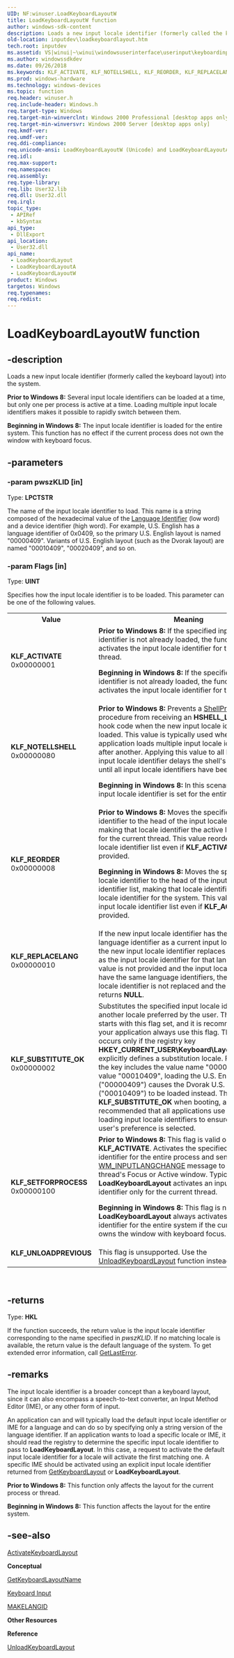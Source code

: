 ```yaml
---
UID: NF:winuser.LoadKeyboardLayoutW
title: LoadKeyboardLayoutW function
author: windows-sdk-content
description: Loads a new input locale identifier (formerly called the keyboard layout) into the system.
old-location: inputdev\loadkeyboardlayout.htm
tech.root: inputdev
ms.assetid: VS|winui|~\winui\windowsuserinterface\userinput\keyboardinput\keyboardinputreference\keyboardinputfunctions\loadkeyboardlayout.htm
ms.author: windowssdkdev
ms.date: 09/26/2018
ms.keywords: KLF_ACTIVATE, KLF_NOTELLSHELL, KLF_REORDER, KLF_REPLACELANG, KLF_SETFORPROCESS, KLF_SUBSTITUTE_OK, KLF_UNLOADPREVIOUS, LoadKeyboardLayout, LoadKeyboardLayout function [Keyboard and Mouse Input], LoadKeyboardLayoutA, LoadKeyboardLayoutW, _win32_LoadKeyboardLayout, _win32_loadkeyboardlayout_cpp, inputdev.loadkeyboardlayout, winui._win32_loadkeyboardlayout, winuser/LoadKeyboardLayout, winuser/LoadKeyboardLayoutA, winuser/LoadKeyboardLayoutW
ms.prod: windows-hardware
ms.technology: windows-devices
ms.topic: function
req.header: winuser.h
req.include-header: Windows.h
req.target-type: Windows
req.target-min-winverclnt: Windows 2000 Professional [desktop apps only]
req.target-min-winversvr: Windows 2000 Server [desktop apps only]
req.kmdf-ver: 
req.umdf-ver: 
req.ddi-compliance: 
req.unicode-ansi: LoadKeyboardLayoutW (Unicode) and LoadKeyboardLayoutA (ANSI)
req.idl: 
req.max-support: 
req.namespace: 
req.assembly: 
req.type-library: 
req.lib: User32.lib
req.dll: User32.dll
req.irql: 
topic_type:
 - APIRef
 - kbSyntax
api_type:
 - DllExport
api_location:
 - User32.dll
api_name:
 - LoadKeyboardLayout
 - LoadKeyboardLayoutA
 - LoadKeyboardLayoutW
product: Windows
targetos: Windows
req.typenames: 
req.redist: 
---
```


# LoadKeyboardLayoutW function


## -description


Loads a new input locale identifier (formerly called the keyboard layout) into the system.

<b>Prior to Windows 8:</b> Several input locale identifiers can be loaded at a time, but only one per process is active at a time. Loading multiple input locale identifiers makes it possible to rapidly switch between them.

<b>Beginning in  Windows 8:</b> The input locale identifier is loaded for the entire system. This function has no effect if the current process does not own the window with keyboard focus.


## -parameters




### -param pwszKLID [in]

Type: <b>LPCTSTR</b>

The name of the input locale identifier to load. This name is a string composed of the hexadecimal value of the <a href="https://msdn.microsoft.com/076e2a43-256a-4646-a5c8-1d48ab08ce1a">Language Identifier</a> (low word) and a device identifier (high word). For example, U.S. English has a language identifier of 0x0409, so the primary U.S. English layout is named "00000409". Variants of U.S. English layout (such as the Dvorak layout) are named "00010409", "00020409", and so on. 


### -param Flags [in]

Type: <b>UINT</b>

Specifies how the input locale identifier is to be loaded. This parameter can be one of the following values. 

<table>
<tr>
<th>Value</th>
<th>Meaning</th>
</tr>
<tr>
<td width="40%"><a id="KLF_ACTIVATE"></a><a id="klf_activate"></a><dl>
<dt><b>KLF_ACTIVATE</b></dt>
<dt>0x00000001</dt>
</dl>
</td>
<td width="60%">
<b>Prior to Windows 8:</b> If the specified input locale identifier is not already loaded, the function loads and activates the input locale identifier for the current thread.

<b>Beginning in  Windows 8:</b> If the specified input locale identifier is not already loaded, the function loads and activates the input locale identifier for the system.

</td>
</tr>
<tr>
<td width="40%"><a id="KLF_NOTELLSHELL"></a><a id="klf_notellshell"></a><dl>
<dt><b>KLF_NOTELLSHELL</b></dt>
<dt>0x00000080</dt>
</dl>
</td>
<td width="60%">
<b>Prior to Windows 8:</b> Prevents a 
						<a href="https://msdn.microsoft.com/4c21e0d8-2529-4b04-ad45-762ca7f1e5ef">ShellProc</a>hook procedure from receiving an <b>HSHELL_LANGUAGE</b> hook code when the new input locale identifier is loaded. This value is typically used when an application loads multiple input locale identifiers one after another. Applying this value to all but the last input locale identifier delays the shell's processing until all input locale identifiers have been added.

<b>Beginning in  Windows 8:</b> In this scenario, the last input locale identifier is set for the entire system.

</td>
</tr>
<tr>
<td width="40%"><a id="KLF_REORDER"></a><a id="klf_reorder"></a><dl>
<dt><b>KLF_REORDER</b></dt>
<dt>0x00000008</dt>
</dl>
</td>
<td width="60%">
<b>Prior to Windows 8:</b> Moves the specified input locale identifier to the head of the input locale identifier list, making that locale identifier the active locale identifier for the current thread. This value reorders the input locale identifier list even if <b>KLF_ACTIVATE</b> is not provided.

<b>Beginning in  Windows 8:</b> Moves the specified input locale identifier to the head of the input locale identifier list, making that locale identifier the active locale identifier for the system. This value reorders the input locale identifier list even if <b>KLF_ACTIVATE</b> is not provided.

</td>
</tr>
<tr>
<td width="40%"><a id="KLF_REPLACELANG"></a><a id="klf_replacelang"></a><dl>
<dt><b>KLF_REPLACELANG</b></dt>
<dt>0x00000010</dt>
</dl>
</td>
<td width="60%">
If the new input locale identifier has the same language identifier as a current input locale identifier, the new input locale identifier replaces the current one as the input locale identifier for that language. If this value is not provided and the input locale identifiers have the same language identifiers, the current input locale identifier is not replaced and the function returns <b>NULL</b>. 

</td>
</tr>
<tr>
<td width="40%"><a id="KLF_SUBSTITUTE_OK"></a><a id="klf_substitute_ok"></a><dl>
<dt><b>KLF_SUBSTITUTE_OK</b></dt>
<dt>0x00000002</dt>
</dl>
</td>
<td width="60%">
Substitutes the specified input locale identifier with another locale preferred by the user. The system starts with this flag set, and it is recommended that your application always use this flag. The substitution occurs only if the registry key 
						<b>HKEY_CURRENT_USER\Keyboard\Layout\Substitutes</b> explicitly defines a substitution locale. For example, if the key includes the value name "00000409" with value "00010409", loading the U.S. English layout ("00000409") causes the Dvorak U.S. English layout ("00010409") to be loaded instead. The system uses <b>KLF_SUBSTITUTE_OK</b> when booting, and it is recommended that all applications use this value when loading input locale identifiers to ensure that the user's preference is selected.

</td>
</tr>
<tr>
<td width="40%"><a id="KLF_SETFORPROCESS"></a><a id="klf_setforprocess"></a><dl>
<dt><b>KLF_SETFORPROCESS</b></dt>
<dt>0x00000100</dt>
</dl>
</td>
<td width="60%">
<b>Prior to Windows 8:</b> This flag is valid only with <b>KLF_ACTIVATE</b>. Activates the specified input locale identifier for the entire process and sends the 
						<a href="https://msdn.microsoft.com/4d403b1d-f6f7-40d5-9bf5-6a9c4da0803c">WM_INPUTLANGCHANGE</a> message to the current thread's Focus or Active window. Typically, <b>LoadKeyboardLayout</b> activates an input locale identifier only for the current thread.

<b>Beginning in  Windows 8:</b> This flag is not used. <b>LoadKeyboardLayout</b> always activates an input locale identifier for the entire system if the current process owns the window with keyboard focus.

</td>
</tr>
<tr>
<td width="40%"><a id="KLF_UNLOADPREVIOUS"></a><a id="klf_unloadprevious"></a><dl>
<dt><b>KLF_UNLOADPREVIOUS</b></dt>
</dl>
</td>
<td width="60%">
This flag is unsupported. Use the <a href="https://msdn.microsoft.com/0fc880a8-ed1e-4110-b309-761c511863f3">UnloadKeyboardLayout</a> function instead.

</td>
</tr>
</table>
 


## -returns



Type: <b>HKL</b>

If the function succeeds, the return value is the input locale identifier corresponding to the name specified in <i>pwszKLID</i>. If no matching locale is available, the return value is the default language of the system. To get extended error information, call <a href="https://msdn.microsoft.com/d852e148-985c-416f-a5a7-27b6914b45d4">GetLastError</a>.




## -remarks



The input locale identifier is a broader concept than a keyboard layout, since it can also encompass a speech-to-text converter, an Input Method Editor (IME), or any other form of input. 

An application can and will typically load the default input locale identifier or IME for a language and can do so by specifying only a string version of the language identifier. If an application wants to load a specific locale or IME, it should read the registry to determine the specific input locale identifier to pass to <b>LoadKeyboardLayout</b>. In this case, a request to activate the default input locale identifier for a locale will activate the first matching one. A specific IME should be activated using an explicit input locale identifier returned from 
				<a href="https://msdn.microsoft.com/121e5253-bce3-4f64-8b99-3f89006aa355">GetKeyboardLayout</a> or <b>LoadKeyboardLayout</b>.

<b>Prior to Windows 8:</b> This function only affects the layout for the current process or thread.

<b>Beginning in  Windows 8:</b> This function affects the layout for the entire system.




## -see-also




<a href="https://msdn.microsoft.com/bfc045fb-8696-45f5-b65f-06a08c000765">ActivateKeyboardLayout</a>



<b>Conceptual</b>



<a href="https://msdn.microsoft.com/505e053b-0f3d-47ad-b4ab-37bfae2512ef">GetKeyboardLayoutName</a>



<a href="https://msdn.microsoft.com/a3f6ac32-cde9-440d-bbde-0d76b4b5d4a4">Keyboard Input</a>



<a href="https://msdn.microsoft.com/cdf6424a-bf2b-4c14-8bc7-8b5f04c29ed3">MAKELANGID</a>



<b>Other Resources</b>



<b>Reference</b>



<a href="https://msdn.microsoft.com/0fc880a8-ed1e-4110-b309-761c511863f3">UnloadKeyboardLayout</a>
 

 

